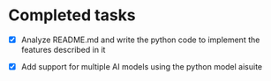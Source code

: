 # Completed tasks

- [x] Analyze README.md and write the python code to implement the features described in it
- [x] Add support for multiple AI models using the python model aisuite

